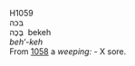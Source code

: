 <body>
  <p>H1059<br>  בּכה  <br> בֶּכֶה  ‎  bekeh  <br><i>beh‘-keh </i><br>From <a href="h1058.htm">1058</a>  a <i>weeping: - </i> X sore.<br></p>
 </body>
